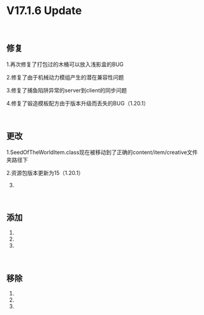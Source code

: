 # V17.1.6 Update

​     

## 修复

1.再次修复了打包过的木桶可以放入浅影盒的BUG

2.修复了由于机械动力模组产生的潜在兼容性问题

3.修复了捕鱼陷阱异常的server到client的同步问题

4.修复了锻造模板配方由于版本升级而丢失的BUG（1.20.1）

​     

## 更改

1.SeedOfTheWorldItem.class现在被移动到了正确的content/item/creative文件夹路径下

2.资源包版本更新为15（1.20.1）

3.

​     

## 添加

1.

2.

3.

​     

## 移除

1.

2.

3.

